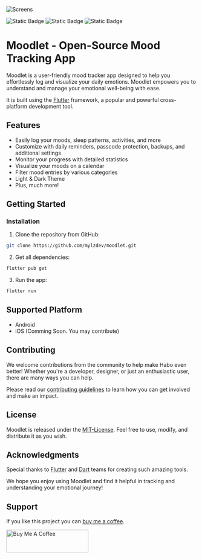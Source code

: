 ![Screens](https://upwork-usw2-prod-agora-file-storage.s3.us-west-2.amazonaws.com/profile/portfolio/thumbnail/908d23e6612c0aa627c73129b3d381c2?response-content-disposition=inline;+filename=%22image_original%22;+filename*=utf-8%27%27image_original&X-Amz-Security-Token=IQoJb3JpZ2luX2VjECYaCXVzLXdlc3QtMiJIMEYCIQCtfy5TTu/muPKpyEX4fWn7BMa301aawiYIn4ON%2Bo0FvAIhAPMuXDAL/ORklO4vAZCBKoZinbo05tLu1DfEDVqz8sVpKs0ECD8QABoMNzM5OTM5MTczODE5Igx9P3pB9MGnuNw6NnwqqgTrjYjgV4YkuwuuwRW2jZeSSB8tPqWBHt95mg2iFFxhgLqKe8H8pplEQ08h5wydUsJzO6P6F2QSYiz/R%2BTGNLpcO3p7X5unQABd9ll4tbFGlC16wqRVm1cYyuiXy2jE6Az1QbfEJa%2B0zqSqJw%2Brs6tm%2Bgoq32Y19W1F2toc%2B48RePSCyzkUm%2BtJ1a5R83vJBtD6P%2B7leMReE5nVdAyLyiHs7NX8a5SYC9TZLIK69eR/PCQ3UwH/oUnAC8SdKh/D2lxXnAxL6EcPXKH8xX/LdvAzFroo7A8TPtOPDEtFui98WoCOb5v%2B/bHBtEzER43xt7cUA2OXZcUEMvQqd03Xfi3q5qvPGuOUnp/oBdFPFOudGFuXbD13HBLvjt6/Flu7bhz5uHER37EYnmow8sZuhXGIIf3ZL0QT0HvsH6QnWLJd9Rw003z05cnBB8PSv%2BjJL94v5HrVRfvdG7C1sFwLyAH4tXwzSRjnZBSz3vm458UC0zmmffiq2/C3Oj3PufvMJjh7F0WwWlneZ1ZFFU2J/Yu3087R0v%2B1my1tBUDlIXrzdtr7FhHRUkze3/4h5vPXYjSZhQzNKTB%2BfDOxgFKehzhhTa5hggxAyzVFFDFmo53TntXFA7%2BrqdUy723zObM12YSNNJEzzXYAV9aXCn//iQzyebVZNdZlLXXy3UCxE7xtD0sD1WQAg30W83XGLrdroY15D6Mra9UMIXYWDNKZpFdEpDW4wvn4tqHptjD2nMC2BjqmAUxhEHrBhFuAma2h/HH/U0p/3FqqXSvhMl3s42B17KPkusQXvXoJ7sB/Mcz2ThMTjlZS4LIIiLge0vwJZnXN8q4SBFXwBtysEWERsVHFogQOCsEJgflZYkTobE%2Bx0cxivaQX4YLnaDLR8OsL2qqvWAP1AbwrPGnzkSVTJZFC02eDX7rsOQyipY2%2BNEK1tDlhdtQ9ekYDX%2BylqpdspwtVBO3fYEEZfKQ=&X-Amz-Algorithm=AWS4-HMAC-SHA256&X-Amz-Date=20240829T062146Z&X-Amz-SignedHeaders=host&X-Amz-Expires=900&X-Amz-Credential=ASIA2YR6PYW5ZMXZDKKZ/20240829/us-west-2/s3/aws4_request&X-Amz-Signature=f0da02c96e1bb88460b92424f903efd8a73989bb305a0fe3aecf362552fdafce)

![Static Badge](https://img.shields.io/badge/release_-v1.0.0-blue)
![Static Badge](https://img.shields.io/badge/license_-MIT-red)
![Static Badge](https://img.shields.io/badge/open_-source-cFpmZy)


# Moodlet - Open-Source Mood Tracking App

Moodlet is a user-friendly mood tracker app designed to help you 
effortlessly log and visualize your daily emotions. Moodlet empowers 
you to understand and manage your emotional well-being with ease.

It is built using the [Flutter](https://flutter.dev/) framework, a popular and powerful cross-platform development tool.

## Features

- Easily log your moods, sleep patterns, activities, and more
- Customize with daily reminders, passcode protection, backups, and additional settings
- Monitor your progress with detailed statistics
- Visualize your moods on a calendar
- Filter mood entries by various categories
- Light & Dark Theme
- Plus, much more!

## Getting Started

### Installation

1. Clone the repository from GitHub:

```bash
git clone https://github.com/mylzdev/moodlet.git
```

2. Get all dependencies:
```bash
flutter pub get
```

3. Run the app:

```bash
flutter run
```

## Supported Platform

- Android
- iOS (Comming Soon. You may contribute)

## Contributing

We welcome contributions from the community to help make Habo even better! Whether you're a developer, designer, or just an enthusiastic user, there are many ways you can help. 

Please read our [contributing guidelines](CONTRIBUTING.md) to learn how you can get involved and make an impact.

## License

Moodlet is released under the [MIT-License](LICENSE). Feel free to use, modify, and distribute it as you wish. 

## Acknowledgments

Special thanks to [Flutter](https://flutter.dev/) and [Dart](https://dart.dev/) teams for creating such amazing tools. 

We hope you enjoy using Moodlet and find it helpful in tracking and understanding your emotional journey!

## Support

If you like this project you can [buy me a coffee](https://buymeacoffee.com/bsemcmoralf).

<a href="https://buymeacoffee.com/bsemcmoralf" target="_blank"><img src="https://cdn.buymeacoffee.com/buttons/v2/default-yellow.png" alt="Buy Me A Coffee" style="height: 60px !important;width: 217px !important;" ></a>


